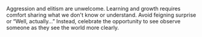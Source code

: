 Aggression and elitism are unwelcome. Learning and growth requires comfort
sharing what we don't know or understand. Avoid feigning surprise or
&ldquo;Well, actually&hellip;&rdquo; Instead, celebrate the opportunity to see
observe someone as they see the world more clearly.
